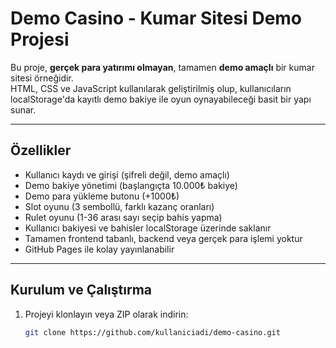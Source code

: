 # Demo Casino - Kumar Sitesi Demo Projesi

Bu proje, **gerçek para yatırımı olmayan**, tamamen **demo amaçlı** bir kumar sitesi örneğidir.  
HTML, CSS ve JavaScript kullanılarak geliştirilmiş olup, kullanıcıların localStorage'da kayıtlı demo bakiye ile oyun oynayabileceği basit bir yapı sunar.

---

## Özellikler

- Kullanıcı kaydı ve girişi (şifreli değil, demo amaçlı)
- Demo bakiye yönetimi (başlangıçta 10.000₺ bakiye)
- Demo para yükleme butonu (+1000₺)
- Slot oyunu (3 sembollü, farklı kazanç oranları)
- Rulet oyunu (1-36 arası sayı seçip bahis yapma)
- Kullanıcı bakiyesi ve bahisler localStorage üzerinde saklanır
- Tamamen frontend tabanlı, backend veya gerçek para işlemi yoktur
- GitHub Pages ile kolay yayınlanabilir

---

## Kurulum ve Çalıştırma

1. Projeyi klonlayın veya ZIP olarak indirin:
   ```bash
   git clone https://github.com/kullaniciadi/demo-casino.git

